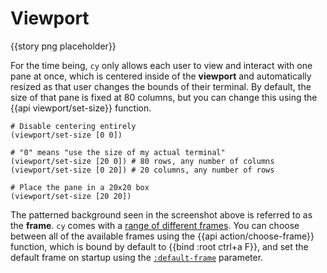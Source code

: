 # Viewport

{{story png placeholder}}

For the time being, `cy` only allows each user to view and interact with one pane at once, which is centered inside of the **viewport** and automatically resized as that user changes the bounds of their terminal. By default, the size of that pane is fixed at 80 columns, but you can change this using the {{api viewport/set-size}} function.

```janet
# Disable centering entirely
(viewport/set-size [0 0])

# "0" means "use the size of my actual terminal"
(viewport/set-size [20 0]) # 80 rows, any number of columns
(viewport/set-size [0 20]) # 20 columns, any number of rows

# Place the pane in a 20x20 box
(viewport/set-size [20 20])
```

The patterned background seen in the screenshot above is referred to as the **frame**. `cy` comes with a [range of different frames](/frames.md). You can choose between all of the available frames using the {{api action/choose-frame}} function, which is bound by default to {{bind :root ctrl+a F}}, and set the default frame on startup using the [`:default-frame`](/default-parameters.md#default-frame) parameter.

